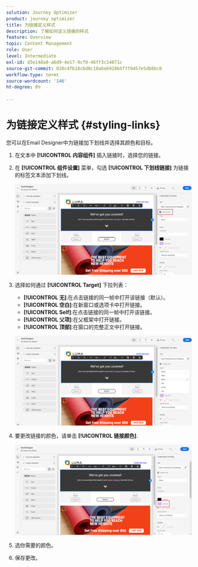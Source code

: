 ```yaml
---
solution: Journey Optimizer
product: journey optimizer
title: 为链接定义样式
description: 了解如何定义链接的样式
feature: Overview
topic: Content Management
role: User
level: Intermediate
exl-id: d5e148a8-a6d9-4e17-9cf0-46ff3c14871c
source-git-commit: 020c4fb18cbd0c10a6eb92865f7f0457e5db8bc0
workflow-type: tm+mt
source-wordcount: '146'
ht-degree: 8%

---
```


# 为链接定义样式 {#styling-links}

您可以在Email Designer中为链接加下划线并选择其颜色和目标。

1. 在文本中 **[!UICONTROL 内容组件]** 插入链接时，选择您的链接。

1. 在 **[!UICONTROL 组件设置]** 菜单，勾选 **[!UICONTROL 下划线链接]** 为链接的标签文本添加下划线。

   ![](assets/link_1.png)

1. 选择如何通过 **[!UICONTROL Target]** 下拉列表：

   * **[!UICONTROL 无]**:在点击链接的同一帧中打开该链接（默认）。
   * **[!UICONTROL 空白]**:在新窗口或选项卡中打开链接。
   * **[!UICONTROL Self]**:在点击链接的同一帧中打开该链接。
   * **[!UICONTROL 父项]**:在父框架中打开链接。
   * **[!UICONTROL 顶部]**:在窗口的完整正文中打开链接。

   ![](assets/link_2.png)

1. 要更改链接的颜色，请单击 **[!UICONTROL 链接颜色]**.

   ![](assets/link_3.png)

1. 选你需要的颜色。

1. 保存更改。
